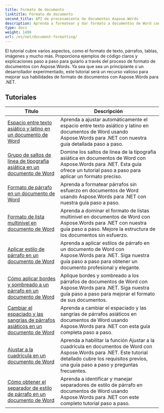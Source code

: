 ```yaml
---
title: Formato de documento
linktitle: Formato de documento
second_title: API de procesamiento de documentos Aspose.Words
description: Aprenda a formatear y dar formato a documentos de Word con Aspose.Words para .NET. Los tutoriales lo guiarán a través de las distintas técnicas de diseño, estilo, numeración, párrafos, fuentes y más.
type: docs
weight: 1490
url: /es/net/document-formatting/
---
```


El tutorial cubre varios aspectos, como el formato de texto, párrafos, tablas, imágenes y mucho más. Proporciona ejemplos de código claros y explicaciones paso a paso para guiarlo a través del proceso de formato de documentos con Aspose.Words. Ya sea que sea un principiante o un desarrollador experimentado, este tutorial será un recurso valioso para mejorar sus habilidades de formato de documentos con Aspose.Words para .NET.

 ## Tutoriales
| Título | Descripción |
| --- | --- |
| [Espacio entre texto asiático y latino en un documento de Word](./space-between-asian-and-latin-text/) | Aprenda a ajustar automáticamente el espacio entre texto asiático y latino en documentos de Word usando Aspose.Words para .NET con nuestra guía detallada paso a paso. |
| [Grupo de saltos de línea de tipografía asiática en un documento de Word](./asian-typography-line-break-group/) | Domine los saltos de línea de la tipografía asiática en documentos de Word con Aspose.Words para .NET. Esta guía ofrece un tutorial paso a paso para aplicar un formato preciso. |
| [Formato de párrafo en un documento de Word](./paragraph-formatting/) | Aprenda a formatear párrafos sin esfuerzo en documentos de Word usando Aspose.Words para .NET con nuestra guía paso a paso. |
| [Formato de lista multinivel en documento de Word](./multilevel-list-formatting/) | Aprenda a dominar el formato de listas multinivel en documentos de Word con Aspose.Words para .NET con nuestra guía paso a paso. Mejore la estructura de los documentos sin esfuerzo. |
| [Aplicar estilo de párrafo en un documento de Word](./apply-paragraph-style/) | Aprenda a aplicar estilos de párrafo en un documento de Word con Aspose.Words para .NET. Siga nuestra guía paso a paso para obtener un documento profesional y elegante. |
| [Cómo aplicar bordes y sombreado a un párrafo en un documento de Word](./apply-borders-and-shading-to-paragraph/) | Aplique bordes y sombreado a los párrafos de documentos de Word con Aspose.Words para .NET. Siga nuestra guía paso a paso para mejorar el formato de sus documentos. |
| [Cambiar el espaciado y las sangrías de párrafos asiáticos en un documento de Word](./change-asian-paragraph-spacing-and-indents/) | Aprenda a cambiar el espaciado y las sangrías de párrafos asiáticos en documentos de Word usando Aspose.Words para .NET con esta guía completa paso a paso. |
| [Ajustar a la cuadrícula en un documento de Word](./snap-to-grid/) | Aprenda a habilitar la función Ajustar a la cuadrícula en documentos de Word con Aspose.Words para .NET. Este tutorial detallado cubre los requisitos previos, una guía paso a paso y preguntas frecuentes. |
| [Cómo obtener el separador de estilo de párrafo en un documento de Word](./get-paragraph-style-separator/) | Aprenda a identificar y manejar separadores de estilo de párrafo en documentos de Word usando Aspose.Words para .NET con este completo tutorial paso a paso. |